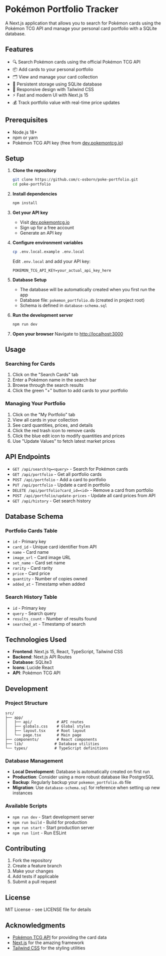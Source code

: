 # Pokémon Portfolio Tracker

A Next.js application that allows you to search for Pokémon cards using the Pokémon TCG API and manage your personal card portfolio with a SQLite database.

## Features

- 🔍 Search Pokémon cards using the official Pokémon TCG API
- 📦 Add cards to your personal portfolio
- 🗂️ View and manage your card collection
- 💾 Persistent storage using SQLite database
- 📱 Responsive design with Tailwind CSS
- ⚡ Fast and modern UI with Next.js 15
- 💰 Track portfolio value with real-time price updates

## Prerequisites

- Node.js 18+ 
- npm or yarn
- Pokémon TCG API key (free from [dev.pokemontcg.io](https://dev.pokemontcg.io/))

## Setup

1. **Clone the repository**
   ```bash
   git clone https://github.com/c-osborn/poke-portfolio.git
   cd poke-portfolio
   ```

2. **Install dependencies**
   ```bash
   npm install
   ```

3. **Get your API key**
   - Visit [dev.pokemontcg.io](https://dev.pokemontcg.io/)
   - Sign up for a free account
   - Generate an API key

4. **Configure environment variables**
   ```bash
   cp .env.local.example .env.local
   ```
   
   Edit `.env.local` and add your API key:
   ```
   POKEMON_TCG_API_KEY=your_actual_api_key_here
   ```

5. **Database Setup**
   - The database will be automatically created when you first run the app
   - Database file: `pokemon_portfolio.db` (created in project root)
   - Schema is defined in `database-schema.sql`


6. **Run the development server**
   ```bash
   npm run dev
   ```

7. **Open your browser**
   Navigate to [http://localhost:3000](http://localhost:3000)

## Usage

### Searching for Cards
1. Click on the "Search Cards" tab
2. Enter a Pokémon name in the search bar
3. Browse through the search results
4. Click the green "+" button to add cards to your portfolio

### Managing Your Portfolio
1. Click on the "My Portfolio" tab
2. View all cards in your collection
3. See card quantities, prices, and details
4. Click the red trash icon to remove cards
5. Click the blue edit icon to modify quantities and prices
6. Use "Update Values" to fetch latest market prices

## API Endpoints

- `GET /api/search?q=<query>` - Search for Pokémon cards
- `GET /api/portfolio` - Get all portfolio cards
- `POST /api/portfolio` - Add a card to portfolio
- `PUT /api/portfolio` - Update a card in portfolio
- `DELETE /api/portfolio?card_id=<id>` - Remove a card from portfolio
- `POST /api/portfolio/update-prices` - Update all card prices from API
- `GET /api/history` - Get search history

## Database Schema

### Portfolio Cards Table
- `id` - Primary key
- `card_id` - Unique card identifier from API
- `name` - Card name
- `image_url` - Card image URL
- `set_name` - Card set name
- `rarity` - Card rarity
- `price` - Card price
- `quantity` - Number of copies owned
- `added_at` - Timestamp when added

### Search History Table
- `id` - Primary key
- `query` - Search query
- `results_count` - Number of results found
- `searched_at` - Timestamp of search

## Technologies Used

- **Frontend**: Next.js 15, React, TypeScript, Tailwind CSS
- **Backend**: Next.js API Routes
- **Database**: SQLite3
- **Icons**: Lucide React
- **API**: Pokémon TCG API

## Development

### Project Structure
```
src/
├── app/
│   ├── api/           # API routes
│   ├── globals.css    # Global styles
│   ├── layout.tsx     # Root layout
│   └── page.tsx       # Main page
├── components/        # React components
├── lib/              # Database utilities
└── types/            # TypeScript definitions
```

### Database Management
- **Local Development**: Database is automatically created on first run
- **Production**: Consider using a more robust database like PostgreSQL
- **Backup**: Regularly backup your `pokemon_portfolio.db` file
- **Migration**: Use `database-schema.sql` for reference when setting up new instances

### Available Scripts

- `npm run dev` - Start development server
- `npm run build` - Build for production
- `npm run start` - Start production server
- `npm run lint` - Run ESLint

## Contributing

1. Fork the repository
2. Create a feature branch
3. Make your changes
4. Add tests if applicable
5. Submit a pull request

## License

MIT License - see LICENSE file for details

## Acknowledgments

- [Pokémon TCG API](https://dev.pokemontcg.io/) for providing the card data
- [Next.js](https://nextjs.org/) for the amazing framework
- [Tailwind CSS](https://tailwindcss.com/) for the styling utilities
